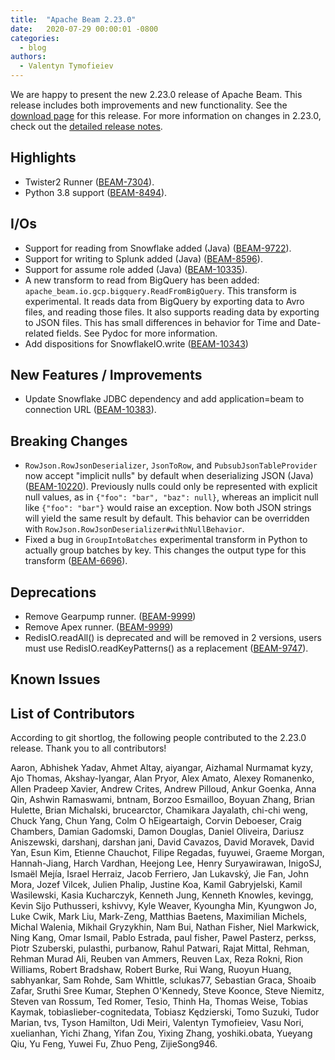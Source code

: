 ```yaml
---
title:  "Apache Beam 2.23.0"
date:   2020-07-29 00:00:01 -0800
categories:
  - blog
authors:
  - Valentyn Tymofieiev
---
```

<!--
Licensed under the Apache License, Version 2.0 (the "License");
you may not use this file except in compliance with the License.
You may obtain a copy of the License at
http://www.apache.org/licenses/LICENSE-2.0
Unless required by applicable law or agreed to in writing, software
distributed under the License is distributed on an "AS IS" BASIS,
WITHOUT WARRANTIES OR CONDITIONS OF ANY KIND, either express or implied.
See the License for the specific language governing permissions and
limitations under the License.
-->
We are happy to present the new 2.23.0 release of Apache Beam. This release includes both improvements and new functionality.
See the [download page](/get-started/downloads/#2230-2020-07-29) for this release.
For more information on changes in 2.23.0, check out the
[detailed release notes](https://issues.apache.org/jira/secure/ReleaseNote.jspa?projectId=12319527&version=12347145).

## Highlights

* Twister2 Runner ([BEAM-7304](https://issues.apache.org/jira/browse/BEAM-7304)).
* Python 3.8 support ([BEAM-8494](https://issues.apache.org/jira/browse/BEAM-8494)).

## I/Os

* Support for reading from Snowflake added (Java) ([BEAM-9722](https://issues.apache.org/jira/browse/BEAM-9722)).
* Support for writing to Splunk added (Java) ([BEAM-8596](https://issues.apache.org/jira/browse/BEAM-8596)).
* Support for assume role added (Java) ([BEAM-10335](https://issues.apache.org/jira/browse/BEAM-10335)).
* A new transform to read from BigQuery has been added: `apache_beam.io.gcp.bigquery.ReadFromBigQuery`. This transform
  is experimental. It reads data from BigQuery by exporting data to Avro files, and reading those files. It also supports
  reading data by exporting to JSON files. This has small differences in behavior for Time and Date-related fields. See
  Pydoc for more information.
* Add dispositions for SnowflakeIO.write ([BEAM-10343](https://issues.apache.org/jira/browse/BEAM-10343))

## New Features / Improvements

* Update Snowflake JDBC dependency and add application=beam to connection URL ([BEAM-10383](https://issues.apache.org/jira/browse/BEAM-10383)).

## Breaking Changes

* `RowJson.RowJsonDeserializer`, `JsonToRow`, and `PubsubJsonTableProvider` now accept "implicit
  nulls" by default when deserializing JSON (Java) ([BEAM-10220](https://issues.apache.org/jira/browse/BEAM-10220)).
  Previously nulls could only be represented with explicit null values, as in
  `{"foo": "bar", "baz": null}`, whereas an implicit null like `{"foo": "bar"}` would raise an
  exception. Now both JSON strings will yield the same result by default. This behavior can be
  overridden with `RowJson.RowJsonDeserializer#withNullBehavior`.
* Fixed a bug in `GroupIntoBatches` experimental transform in Python to actually group batches by key. 
  This changes the output type for this transform ([BEAM-6696](https://issues.apache.org/jira/browse/BEAM-6696)).

## Deprecations

* Remove Gearpump runner. ([BEAM-9999](https://issues.apache.org/jira/browse/BEAM-9999))
* Remove Apex runner. ([BEAM-9999](https://issues.apache.org/jira/browse/BEAM-9999))
* RedisIO.readAll() is deprecated and will be removed in 2 versions, users must use RedisIO.readKeyPatterns() as a replacement ([BEAM-9747](https://issues.apache.org/jira/browse/BEAM-9747)).

## Known Issues

## List of Contributors

According to git shortlog, the following people contributed to the 2.23.0 release. Thank you to all contributors!

Aaron, Abhishek Yadav, Ahmet Altay, aiyangar, Aizhamal Nurmamat kyzy, Ajo Thomas, Akshay-Iyangar, Alan Pryor, Alex Amato, Alexey Romanenko, Allen Pradeep Xavier, Andrew Crites, Andrew Pilloud, Ankur Goenka, Anna Qin, Ashwin Ramaswami, bntnam, Borzoo Esmailloo, Boyuan Zhang, Brian Hulette, Brian Michalski, brucearctor, Chamikara Jayalath, chi-chi weng, Chuck Yang, Chun Yang, Colm O hEigeartaigh, Corvin Deboeser, Craig Chambers, Damian Gadomski, Damon Douglas, Daniel Oliveira, Dariusz Aniszewski, darshanj, darshan jani, David Cavazos, David Moravek, David Yan, Esun Kim, Etienne Chauchot, Filipe Regadas, fuyuwei, Graeme Morgan, Hannah-Jiang, Harch Vardhan, Heejong Lee, Henry Suryawirawan, InigoSJ, Ismaël Mejía, Israel Herraiz, Jacob Ferriero, Jan Lukavský, Jie Fan, John Mora, Jozef Vilcek, Julien Phalip, Justine Koa, Kamil Gabryjelski, Kamil Wasilewski, Kasia Kucharczyk, Kenneth Jung, Kenneth Knowles, kevingg, Kevin Sijo Puthusseri, kshivvy, Kyle Weaver, Kyoungha Min, Kyungwon Jo, Luke Cwik, Mark Liu, Mark-Zeng, Matthias Baetens, Maximilian Michels, Michal Walenia, Mikhail Gryzykhin, Nam Bui, Nathan Fisher, Niel Markwick, Ning Kang, Omar Ismail, Pablo Estrada, paul fisher, Pawel Pasterz, perkss, Piotr Szuberski, pulasthi, purbanow, Rahul Patwari, Rajat Mittal, Rehman, Rehman Murad Ali, Reuben van Ammers, Reuven Lax, Reza Rokni, Rion Williams, Robert Bradshaw, Robert Burke, Rui Wang, Ruoyun Huang, sabhyankar, Sam Rohde, Sam Whittle, sclukas77, Sebastian Graca, Shoaib Zafar, Sruthi Sree Kumar, Stephen O'Kennedy, Steve Koonce, Steve Niemitz, Steven van Rossum, Ted Romer, Tesio, Thinh Ha, Thomas Weise, Tobias Kaymak, tobiaslieber-cognitedata, Tobiasz Kędzierski, Tomo Suzuki, Tudor Marian, tvs, Tyson Hamilton, Udi Meiri, Valentyn Tymofieiev, Vasu Nori, xuelianhan, Yichi Zhang, Yifan Zou, Yixing Zhang, yoshiki.obata, Yueyang Qiu, Yu Feng, Yuwei Fu, Zhuo Peng, ZijieSong946.
